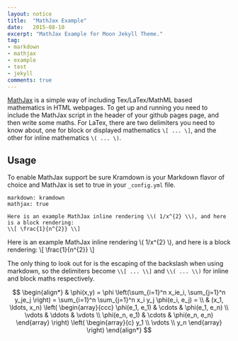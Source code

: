 ```yaml
---
layout: notice
title:  "MathJax Example"
date:   2015-08-10
excerpt: "MathJax Example for Moon Jekyll Theme."
tag:
- markdown 
- mathjax
- example
- test
- jekyll
comments: true
---
```


[MathJax](http://www.mathjax.org/) is a simple way of including Tex/LaTex/MathML based mathematics in HTML webpages. To get up and running you need to include the MathJax script in the header of your github pages page, and then write some maths. For LaTex, there are two delimiters you need to know about, one for block or displayed mathematics `\[ ... \]`, and the other for inline mathematics `\( ... \)`.

## Usage

To enable MathJax support be sure Kramdown is your Markdown flavor of choice and MathJax is set to true in your `_config.yml` file.

~~~
markdown: kramdown
mathjax: true
~~~

~~~
Here is an example MathJax inline rendering \\( 1/x^{2} \\), and here is a block rendering: 
\\[ \frac{1}{n^{2}} \\]
~~~

Here is an example MathJax inline rendering \\( 1/x^{2} \\), and here is a block rendering: 
\\[ \frac{1}{n^{2}} \\]

The only thing to look out for is the escaping of the backslash when using markdown, so the delimiters become `\\[ ... \\]` and `\\( ... \\)` for inline and block maths respectively.
    

$$
\begin{align*}
  & \phi(x,y) = \phi \left(\sum_{i=1}^n x_ie_i, \sum_{j=1}^n y_je_j \right)
  = \sum_{i=1}^n \sum_{j=1}^n x_i y_j \phi(e_i, e_j) = \\
  & (x_1, \ldots, x_n) \left( \begin{array}{ccc}
      \phi(e_1, e_1) & \cdots & \phi(e_1, e_n) \\
      \vdots & \ddots & \vdots \\
      \phi(e_n, e_1) & \cdots & \phi(e_n, e_n)
    \end{array} \right)
  \left( \begin{array}{c}
      y_1 \\
      \vdots \\
      y_n
    \end{array} \right)
\end{align*}
$$
